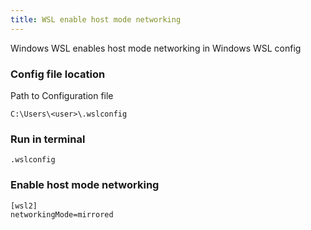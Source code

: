 ```yaml
---
title: WSL enable host mode networking
---
```


Windows WSL enables host mode networking in Windows WSL config

### Config file location

Path to Configuration file
```
C:\Users\<user>\.wslconfig
```

### Run in terminal

```
.wslconfig
```

### Enable host mode networking

```
[wsl2]
networkingMode=mirrored
```

